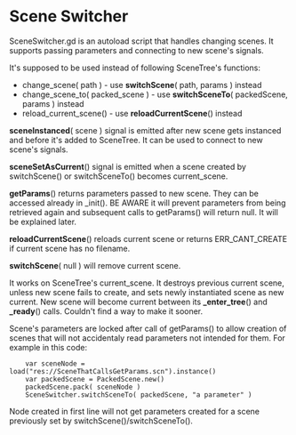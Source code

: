 # Scene Switcher

SceneSwitcher.gd is an autoload script that handles changing scenes.
It supports passing parameters and connecting to new scene's signals.

It's supposed to be used instead of following SceneTree's functions:
* change_scene( path )            - use **switchScene**( path, params ) instead
* change_scene_to( packed_scene ) - use **switchSceneTo**( packedScene, params ) instead
* reload_current_scene()          - use **reloadCurrentScene**() instead


**sceneInstanced**( scene ) signal is emitted after new scene gets instanced and before it's added to SceneTree. It can be used to connect to new scene's signals.

**sceneSetAsCurrent**() signal is emitted when a scene created by switchScene() or switchSceneTo() becomes current_scene.

**getParams**() returns parameters passed to new scene. They can be accessed already in _init(). BE AWARE it will prevent parameters from being retrieved again and subsequent calls to getParams() will return null. It will be explained later.

**reloadCurrentScene**() reloads current scene or returns ERR_CANT_CREATE if current scene has no filename.

**switchScene**( null ) will remove current scene.

It works on SceneTree's current_scene. It destroys previous current scene, unless new scene fails to create, and sets newly instantiated scene as new current.
New scene will become current between its **_enter_tree**() and **_ready**() calls. Couldn't find a way to make it sooner.


Scene's parameters are locked after call of getParams() to allow creation of scenes that will not accidentaly read parameters not intended for them. For example in this code:
```
	var sceneNode = load("res://SceneThatCallsGetParams.scn").instance()
	var packedScene = PackedScene.new()
	packedScene.pack( sceneNode )
	SceneSwitcher.switchSceneTo( packedScene, "a parameter" )
```
Node created in first line will not get parameters created for a scene previously set by switchScene()/switchSceneTo(). 
